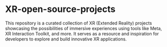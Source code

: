 # XR-open-source-projects
This repository is a curated collection of XR (Extended Reality) projects showcasing the possibilities of immersive experiences using tools like Meta, XR Interaction Toolkit, and more. It serves as a resource and inspiration for developers to explore and build innovative XR applications.
